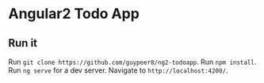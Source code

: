 # Angular2 Todo App

## Run it
Run `git clone https://github.com/guypeer8/ng2-todoapp`.
Run `npm install`.
Run `ng serve` for a dev server. 
Navigate to `http://localhost:4200/`.

